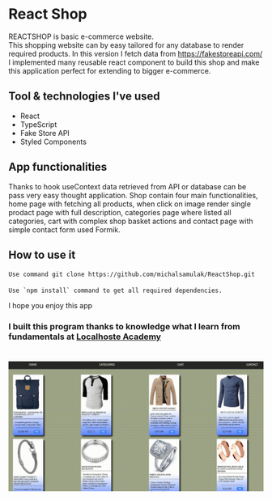 # React Shop
REACTSHOP is basic e-commerce website.  
This shopping website can by easy tailored for any database to render required products. In this version I fetch data from https://fakestoreapi.com/ 
I implemented many reusable react component to build this shop and make this application perfect for extending to bigger e-commerce.



## Tool & technologies I've used

- React
- TypeScript
- Fake Store API
- Styled Components

## App functionalities

Thanks to hook useContext data retrieved from API or database can be pass very easy thought application. 
Shop contain four main functionalities, home page with fetching all products, when click on image render single prodact page with full description, categories page where listed all categories, cart with complex shop basket actions and contact page with simple contact form used Formik.  
 


## How to use it

```
Use command git clone https://github.com/michalsamulak/ReactShop.git

Use `npm install` command to get all required dependencies.
```

 


I hope you enjoy this app

### I built this program thanks to knowledge what I learn from fundamentals at [Localhoste Academy](https://academy.localhost-group.com/)


# ![cover](src/assets/output.gif)
